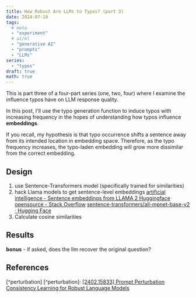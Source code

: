 ```yaml
---
title: How Robust Are LLMs to Typos? (part 3)
date: 2024-07-10
tags:
  # meta
  - "experiment"
  # ai/ml
  - "generative AI"
  - "prompts"
  - "LLMs"
series:
  - "typos"
draft: true
math: true
---
```


This is part three of a four-part series (one, two, four) where I examine the influence typos have on LLM response
quality.

In this post, I'll use the typo generation function to induce typos with increasing frequency in the hopes of
understanding how typos influence **embeddings**.

If you recall, my hypothesis is that typo occurrence shifts a sentence away from its intended location in embedding
space. Therefore, as the typo frequency increases, the typo-laden embedding will grow more dissimilar from the correct
embedding.

## Design

1. use Sentence-Transformers model (specifically trained for similarities)
2. hack Llama models to get sentence-level embeddings
   [artificial intelligence - Sentence embeddings from LLAMA 2 Huggingface opensource - Stack Overflow](https://stackoverflow.com/questions/76926025/sentence-embeddings-from-llama-2-huggingface-opensource)
   [sentence-transformers/all-mpnet-base-v2 · Hugging Face](https://huggingface.co/sentence-transformers/all-mpnet-base-v2)
3. Calculate cosine similarities

## Results

**bonus** - if asked, does the llm recover the original question?

## References

<!-- [^promptbench]: [[2306.04528] PromptBench: Towards Evaluating the Robustness of Large Language Models on Adversarial Prompts](https://arxiv.org/abs/2306.04528)
[^noisy]: [[2311.00258] Noisy Exemplars Make Large Language Models More Robust: A Domain-Agnostic Behavioral Analysis](https://arxiv.org/abs/2311.00258)
[^resilience]: [[2404.09754] Resilience of Large Language Models for Noisy Instructions](https://arxiv.org/abs/2404.09754)
[^corpora]: [Corpora of misspellings for download](https://www.dcs.bbk.ac.uk/~ROGER/corpora.html)
[^microsoft]: [Microsoft Research Spelling-Correction Data](https://www.microsoft.com/en-us/download/details.aspx?id=52418)
[^typokit]: [Collection of common typos & spelling mistakes and their fixes](https://github.com/feramhq/typokit)
[^github]: [GitHub Typo Corpus: A Large-Scale Multilingual Dataset of Misspellings and Grammatical Errors](https://github.com/mhagiwara/github-typo-corpus?tab=readme-ov-file)
[^commit]: [src-d/datasets | Typos](https://github.com/src-d/datasets/blob/master/Typos/README.md)
[^denoise]: [[2105.05977] Spelling Correction with Denoising Transformer](https://arxiv.org/pdf/2105.05977) -->

[^perturbation] [^perturbation]:
[[2402.15833] Prompt Perturbation Consistency Learning for Robust Language Models](https://arxiv.org/abs/2402.15833)

<!-- [^tinybench]: [[2402.14992] tinyBenchmarks: evaluating LLMs with fewer examples](https://arxiv.org/abs/2402.14992)
[^promptperplexity]: [[2212.04037] Demystifying Prompts in Language Models via Perplexity Estimation](https://arxiv.org/abs/2212.04037)
[^perplexity]: [Perplexity of fixed-length models](https://huggingface.co/docs/transformers/en/perplexity) -->
